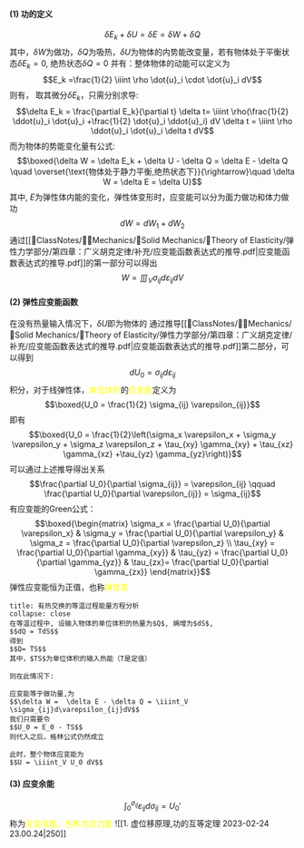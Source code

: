 #### (1) 功的定义
$$\delta E_k + \delta U = \delta E = \delta W + \delta Q$$
其中，$\delta W$为做功，$\delta Q$为吸热，$\delta U$为物体的内势能改变量，若有物体处于平衡状态$\delta E_k = 0$, 绝热状态$\delta Q =0$
并有：整体物体的动能可以定义为
$$E_k =\frac{1}{2} \iiint \rho \dot{u}_i \cdot \dot{u}_i dV$$
则有， 取其微分$\delta E_k$，只需分别求导: 
$$\delta E_k = \frac{\partial E_k}{\partial t} \delta t= \iiint \rho(\frac{1}{2} \ddot{u}_i \dot{u}_i +\frac{1}{2} \dot{u}_i \ddot{u}_i) dV \delta t = \iiint \rho \ddot{u}_i \dot{u}_i \delta t dV$$
而为物体的势能变化量有公式: 
$$\boxed{\delta W = \delta E_k + \delta U - \delta Q = \delta E - \delta Q \quad  \overset{\text{物体处于静力平衡,绝热状态下}}{\rightarrow}\quad \delta W = \delta E = \delta U}$$
其中, $E$为弹性体内能的变化，弹性体变形时，应变能可以分为面力做功和体力做功
$$dW = dW_1 + dW_2$$
通过[[📘ClassNotes/👨‍🔧Mechanics/🕋Solid Mechanics/🔨Theory of Elasticity/弹性力学部分/第四章：广义胡克定律/补充/应变能函数表达式的推导.pdf|应变能函数表达式的推导.pdf]]的第一部分可以得出
$$W = \iiint_V \sigma_{ij} d\varepsilon_{ij} dV$$
#### (2) 弹性应变能函数
在没有热量输入情况下，$\delta U$即为物体的
通过推导[[📘ClassNotes/👨‍🔧Mechanics/🕋Solid Mechanics/🔨Theory of Elasticity/弹性力学部分/第四章：广义胡克定律/补充/应变能函数表达式的推导.pdf|应变能函数表达式的推导.pdf]]第二部分，可以得到
$$dU_{0} =\sigma_{ij}d\varepsilon_{ij}$$
积分，对于线弹性体，<mark style="background: transparent; color: yellow">单位体积</mark>的<mark style="background: transparent; color: yellow">应变能</mark>定义为
$$\boxed{U_0 = \frac{1}{2} \sigma_{ij} \varepsilon_{ij}}$$
即有
$$\boxed{U_0 = \frac{1}{2}\left(\sigma_x \varepsilon_x + \sigma_y \varepsilon_y + \sigma_z \varepsilon_z + \tau_{xy} \gamma_{xy} + \tau_{xz} \gamma_{xz} +\tau_{yz} \gamma_{yz}\right)}$$
可以通过上述推导得出关系
$$\frac{\partial U_0}{\partial \sigma_{ij}} = \varepsilon_{ij} \qquad \frac{\partial U_0}{\partial \varepsilon_{ij}} = \sigma_{ij}$$
有应变能的Green公式：
$$\boxed{\begin{matrix}
\sigma_x = \frac{\partial U_0}{\partial \varepsilon_x} & \sigma_y = \frac{\partial U_0}{\partial \varepsilon_y} & \sigma_z = \frac{\partial U_0}{\partial \varepsilon_z} \\
\tau_{xy} = \frac{\partial U_0}{\partial \gamma_{xy}} & \tau_{yz} = \frac{\partial U_0}{\partial \gamma_{yz}} & \tau_{zx}= \frac{\partial U_0}{\partial \gamma_{zx}}
\end{matrix}}$$
弹性应变能恒为正值，也称<mark style="background: transparent; color: yellow">弹性势</mark>

`````ad-note
title: 有热交换的等温过程能量方程分析
collapse: close
在等温过程中, 设输入物体的单位体积的热量为$Q$, 熵增为$dS$, 
$$dQ = TdS$$
得到
$$Q= TS$$
其中，$TS$为单位体积的输入热能（T是定值）

则在此情况下: 

应变能等于做功量,为
$$\delta W =  \delta E - \delta Q = \iiint_V \sigma_{ij}d\varepsilon_{ij}dV$$
我们只需要令
$$U_0 = E_0 - TS$$
则代入之后，格林公式仍然成立

此时，整个物体应变能为
$$U = \iiint_V U_0 dV$$
`````

#### (3) 应变余能

$$\int_0^{\sigma_{ij}} \varepsilon_{ij} d\sigma_{ij} = U_0'$$
称为<mark style="background: transparent; color: yellow">应变余能，也称为应力能</mark>
![[1. 虚位移原理,功的互等定理 2023-02-24 23.00.24|250]]
